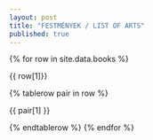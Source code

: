 ```yaml
---
layout: post
title: "FESTMÉNYEK / LIST OF ARTS"
published: true
---
```


{% for row in site.data.books %}
<p>{{ row[1]}}</p>
{% tablerow pair in row %}
    <p>{{ pair[1] }}</p>
{% endtablerow %}
{% endfor %}